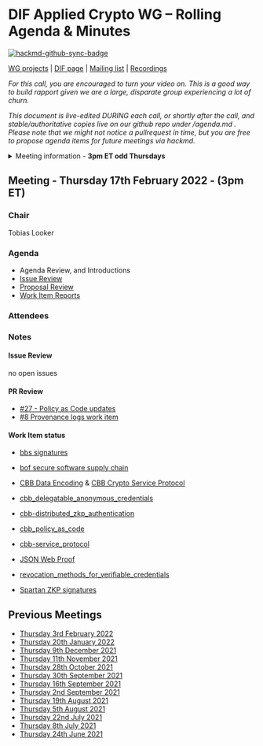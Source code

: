 # DIF Applied Crypto WG – Rolling Agenda & Minutes

[![hackmd-github-sync-badge](https://hackmd.io/FdDDhUXkQdq2Iglrsfq-7g/badge)](https://hackmd.io/FdDDhUXkQdq2Iglrsfq-7g)

 

[WG projects](https://github.com/topics/wg-crypto) | [DIF page](https://identity.foundation/working-groups/crypto.html) | [Mailing list](https://lists.identity.foundation/g/crypto-wg) | [Recordings](https://docs.google.com/spreadsheets/d/1wgccmMvIImx30qVE9GhRKWWv3vmL2ZyUauuKx3IfRmA/edit#gid=339046779)

_For this call, you are encouraged to turn your video on. This is a good way to build rapport given we are a large, disparate group experiencing a lot of churn._

_This document is live-edited DURING each call, or shortly after the call, and stable/authoritative copies live on our github repo under /agenda.md .
Please note that we might not notice a pullrequest in time, but you are free to propose agenda items for future meetings via hackmd._

<details>
<summary> Meeting information - <b>3pm ET odd Thursdays</b></summary>
- Before your contribute - [**join DIF**](https://identity.foundation/join) and [sign the WG charter](https://bit.ly/DIF-WG-select1) (both are required!)
- Time: 3pm ET, time in ET
- [Calendar entry](https://calendar.google.com/event?action=TEMPLATE&tmeid=M2c5ZnRnZWFnbWxqdm9tOG5ncXNzMm1wYnJfMjAyMTA2MjRUMTkwMDAwWiBkZWNlbnRyYWxpemVkLmlkZW50aXR5QG0&tmsrc=decentralized.identity%40gmail.com&scp=ALL)
- [Zoom room](https://us02web.zoom.us/j/87960900967?pwd=Ti9KWXpyR0dkKzhEQ0lTTVkxOE1WQT09), Meeting ID: 879 6090 0967 , Password: 045023
</details>

## Meeting - Thursday 17th February 2022 - (3pm ET)

### Chair
Tobias Looker

### Agenda
- Agenda Review, and Introductions 
- [Issue Review](https://github.com/decentralized-identity/crypto-wg/issues)
- [Proposal Review](https://github.com/decentralized-identity/crypto-wg/pulls)
- [Work Item Reports](https://github.com/decentralized-identity/crypto-wg/tree/main/work_items)

### Attendees

### Notes
#### Issue Review
no open issues

#### PR Review
- [#27 - Policy as Code updates](https://github.com/decentralized-identity/crypto-wg/pull/27)
- [#8 Provenance logs work item](https://github.com/decentralized-identity/crypto-wg/pull/8)

#### Work Item status
- [bbs signatures](https://github.com/decentralized-identity/crypto-wg/blob/main/work_items/bbs_signatures.md)

- [bof secure software supply chain](https://github.com/decentralized-identity/crypto-wg/blob/main/work_items/bof_secure_software_supply_chain.md) 
    
- [CBB Data Encoding](https://github.com/decentralized-identity/crypto-wg/blob/main/work_items/cbb_data_encoding.md) & [CBB Crypto Service Protocol](https://github.com/decentralized-identity/crypto-wg/blob/main/work_items/cbb_service_protocol.md)
    
- [cbb_delegatable_anonymous_credentials](https://github.com/decentralized-identity/crypto-wg/blob/main/work_items/cbb_delegatable_anonymous_credentials.md) 

- [cbb-distributed_zkp_authentication](https://github.com/decentralized-identity/crypto-wg/blob/main/work_items/cbb_distributed_zkp_authentication.md) 

- [cbb_policy_as_code](https://github.com/decentralized-identity/crypto-wg/blob/main/work_items/cbb_policy_as_code.md) 

- [cbb-service_protocol](https://github.com/decentralized-identity/crypto-wg/blob/main/work_items/cbb_service_protocol.md) 

- [JSON Web Proof](https://github.com/decentralized-identity/crypto-wg/blob/main/work_items/json_web_proof.md)

- [revocation_methods_for_verifiable_credentials](https://github.com/decentralized-identity/crypto-wg/blob/main/work_items/revocation_methods_for_verifiable_credentials_.md)
    
- [Spartan ZKP signatures](https://github.com/decentralized-identity/crypto-wg/blob/main/work_items/spartan_zkSNARK_signatures.md)
   
## Previous Meetings
- [Thursday 3rd February 2022](meetings/2022-02-03/agenda.md)
- [Thursday 20th January 2022](meetings/2022-01-20/agenda.md)
- [Thursday 9th December 2021](./meetings/2021-12-09/agenda.md)
- [Thursday 11th November 2021](meetings/2021-11-11/agenda.md)
- [Thursday 28th October 2021](meetings/2021-10-28/agenda.md)
- [Thursday 30th September 2021](meetings/2021-09-30/agenda.md)
- [Thursday 16th September 2021](meetings/2021-09-16/agenda.md)
- [Thursday 2nd September 2021](meetings/2021-09-02/agenda.md)
- [Thursday 19th August 2021](meetings/2021-08-19/agenda.md)
- [Thursday 5th August 2021](meetings/2021-08-05/agenda.md)
- [Thursday 22nd July 2021](meetings/2021-07-22/agenda.md)
- [Thursday 8th July 2021](meetings/2021-07-08/agenda.md)
- [Thursday 24th June 2021](meetings/2021-06-24/agenda.md)
